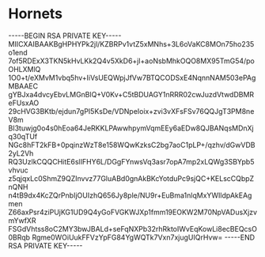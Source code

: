 # Hornets
-----BEGIN RSA PRIVATE KEY-----
MIICXAIBAAKBgHPHYPk2jl/KZBRPv1vtZ5xMNhs+3L6oVaKC8MOn75ho235o1end
7of5RDExX3TKN5kHvLKk2Q4v5XkD6+jl+aoNsbMhkOQO8MX95TmG54/poOHLXMlQ
1O0+t/eXMvM1vbq5hv+IiVsUEQWpjJfVw7BTQCODSxE4NqnnNAM503ePAgMBAAEC
gYBJxa4dvcyEbvLMGnBlQ+V0Kv+C5tBDUAGY1nRRR02cwJuzdVtwdDBMReFUsxAO
29cHVG3BKtb/ejdun7gPI5KsDe/VDNpeIoix+zvi3vXFsFSv76QQJgT3PM8neV8m
BI3tuwjg0o4s0hEoa64JeRKKLPAwwhpymVqmEEy6aEDw8QJBANqsMDnXjq30qTUf
NGc8hFT2kFB+0pqinzWzT8e158WQwKzksC2bg7aoC1pLP+/qzhv/dGwVDB2yL2Vh
RQ3UzlkCQQCHitE6slIFHY6L/DGgFYnwsVq3asr7opA7mp2xLQWg3SBYpb5vhvuc
z5qjqxLc0ShmZ9QZInvvz77GluABd0gnAkBKcYotduPc9sjQC+KELscCQbpZnQNH
n4tB9dx4KcZQrPnbIjOUIzhQ656Jy8ple/NU9r+EuBma1nlqMxYWIldpAkEAgmen
Z66axPsr4ziPUjKG1UD9Q4yGoFVGKWJXp1fmm19EOKW2M70NpVADusXjzvmYwfXR
FSGdVhtss8oC2MY3bwJBALd+seFqNXPb32rhRktoIWvEqKowLi8ecBEQcsO0BRqb
Rgme0WOiUukFFVzYpFG84YgWQTk7Vxn7xjugUIQrHvw=
-----END RSA PRIVATE KEY-----
